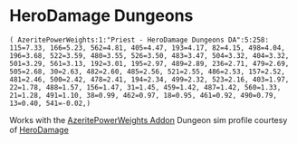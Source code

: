 # HeroDamage Dungeons
```
( AzeritePowerWeights:1:"Priest - HeroDamage Dungeons DA":5:258: 115=7.33, 166=5.23, 562=4.81, 405=4.47, 193=4.17, 82=4.15, 498=4.04, 196=3.68, 522=3.59, 480=3.55, 526=3.50, 483=3.47, 504=3.32, 404=3.32, 501=3.29, 561=3.13, 192=3.01, 195=2.97, 489=2.89, 236=2.71, 479=2.69, 505=2.68, 30=2.63, 482=2.60, 485=2.56, 521=2.55, 486=2.53, 157=2.52, 481=2.46, 500=2.42, 478=2.41, 194=2.34, 499=2.32, 523=2.16, 403=1.97, 22=1.78, 488=1.57, 156=1.47, 31=1.45, 459=1.42, 487=1.42, 560=1.33, 21=1.28, 491=1.10, 38=0.99, 462=0.97, 18=0.95, 461=0.92, 490=0.79, 13=0.40, 541=-0.02,)
```

 Works with the [AzeritePowerWeights Addon](https://wow.curseforge.com/projects/azeritepowerweights)
 Dungeon sim profile courtesy of [HeroDamage](https://www.herodamage.com/)